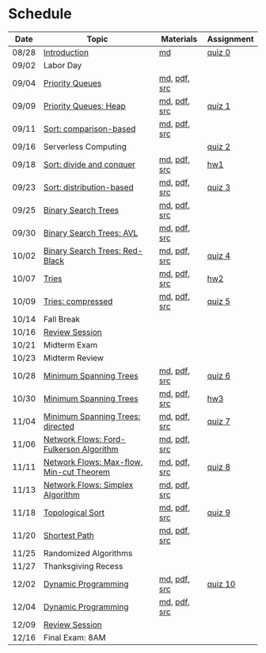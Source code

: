 # Schedule

| Date | Topic | Materials | Assignment |
|:---:|---|---|---|
|08/28| [Introduction](syllabus.md) | [md](getting_started.md) | [quiz 0](quizzes.md#quiz-0) |
|09/02| Labor Day | | |
|09/04| [Priority Queues](https://speakerdeck.com/jdchoi77/cs253-priority-queues) | [md](priority_queues.md), [pdf](priority_queues.pdf), [src](../src/main/java/edu/emory/cs/queue) |  |
|09/09| [Priority Queues: Heap](https://speakerdeck.com/jdchoi77/cs253-priority-queues) | [md](priority_queues.md), [pdf](priority_queues.pdf), [src](../src/main/java/edu/emory/cs/queue) | [quiz 1](quizzes.md#quiz-1) |
|09/11| [Sort: comparison-based]() | [md](), [pdf](), [src]() |  |
|09/16| Serverless Computing | | [quiz 2]() | 
|09/18| [Sort: divide and conquer]() | [md](), [pdf](), [src]() | [hw1]() |
|09/23| [Sort: distribution-based]() | [md](), [pdf](), [src]() | [quiz 3]()  |
|09/25| [Binary Search Trees]() | [md](binary_search_trees_balanced.md), [pdf](), [src]() |  | 
|09/30| [Binary Search Trees: AVL]() | [md](), [pdf](), [src]() |  |
|10/02| [Binary Search Trees: Red-Black]() | [md](), [pdf](), [src]() | [quiz 4]() | 
|10/07| [Tries]() | [md](), [pdf](), [src]() | [hw2]() |
|10/09| [Tries: compressed]() | [md](), [pdf](), [src]() | [quiz 5]() |
|10/14| Fall Break | | |
|10/16| [Review Session](resources.md#previous-exams) | | |
|10/21| Midterm Exam | | |
|10/23| Midterm Review | | |
|10/28| [Minimum Spanning Trees]() | [md](), [pdf](), [src]() | [quiz 6]() |
|10/30| [Minimum Spanning Trees]() | [md](), [pdf](), [src]() | [hw3]() |
|11/04| [Minimum Spanning Trees: directed]() | [md](), [pdf](), [src]() | [quiz 7]() |
|11/06| [Network Flows: Ford-Fulkerson Algorithm]() | [md](), [pdf](), [src]()  |  |
|11/11| [Network Flows: Max-flow, Min-cut Theorem]() | [md](), [pdf](), [src]() | [quiz 8]() |
|11/13| [Network Flows: Simplex Algorithm]() | [md](), [pdf](), [src]() | |
|11/18| [Topological Sort]() | [md](), [pdf](), [src]() | [quiz 9]() |
|11/20| [Shortest Path]() | [md](), [pdf](), [src]() |  |
|11/25| Randomized Algorithms | | |
|11/27| Thanksgiving Recess | | |
|12/02| [Dynamic Programming]() | [md](), [pdf](), [src]() | [quiz 10]() | |
|12/04| [Dynamic Programming]() | [md](), [pdf](), [src]() | |
|12/09| [Review Session](resources.md#previous-exams) | ||
|12/16| Final Exam: 8AM | ||
